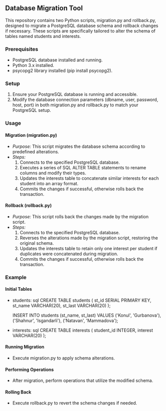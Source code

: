 ## Database Migration Tool

This repository contains two Python scripts, migration.py and rollback.py, designed to migrate a PostgreSQL database schema and rollback changes if necessary. These scripts are specifically tailored to alter the schema of tables named students and interests.

### Prerequisites
- PostgreSQL database installed and running.
- Python 3.x installed.
- psycopg2 library installed (pip install psycopg2).

### Setup
1. Ensure your PostgreSQL database is running and accessible.
2. Modify the database connection parameters (dbname, user, password, host, port) in both migration.py and rollback.py to match your PostgreSQL setup.

### Usage

#### Migration (migration.py)
- *Purpose:* This script migrates the database schema according to predefined alterations.
- *Steps:*
    1. Connects to the specified PostgreSQL database.
    2. Executes a series of SQL ALTER TABLE statements to rename columns and modify their types.
    3. Updates the interests table to concatenate similar interests for each student into an array format.
    4. Commits the changes if successful, otherwise rolls back the transaction.

#### Rollback (rollback.py)
- *Purpose:* This script rolls back the changes made by the migration script.
- *Steps:*
    1. Connects to the specified PostgreSQL database.
    2. Reverses the alterations made by the migration script, restoring the original schema.
    3. Updates the interests table to retain only one interest per student if duplicates were concatenated during migration.
    4. Commits the changes if successful, otherwise rolls back the transaction.

### Example

#### Initial Tables
- students:
    sql
    CREATE TABLE students (
        st_id SERIAL PRIMARY KEY,
        st_name VARCHAR(20),
        st_last VARCHAR(20)
    );

    INSERT INTO students (st_name, st_last) VALUES
    ('Konul', 'Gurbanova'),
    ('Shahnur', 'Isgandarli'),
    ('Natavan', 'Mammadova');
    

- interests:
    sql
    CREATE TABLE interests (
        student_id INTEGER,
        interest VARCHAR(20)
    );
    

#### Running Migration
- Execute migration.py to apply schema alterations.

#### Performing Operations
- After migration, perform operations that utilize the modified schema.

#### Rolling Back
- Execute rollback.py to revert the schema changes if needed.
